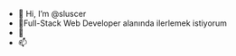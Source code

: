 - 👋 Hi, I’m @sluscer
- 👀Full-Stack Web Developer alanında ilerlemek istiyorum
- 🌱 
- 📫

<!---
sluscer/sluscer is a ✨ special ✨ repository because its `README.md` (this file) appears on your GitHub profile.
You can click the Preview link to take a look at your changes.
--->
